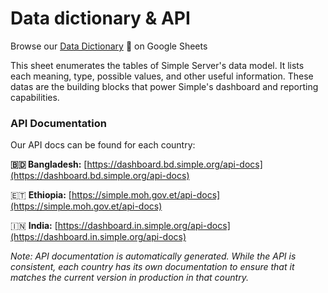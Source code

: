 # Data dictionary & API

Browse our [Data Dictionary](https://docs.google.com/spreadsheets/d/1LOn9IzfuQXog2agGbNphweMNTV27K84yctjPs6b7USI/edit#gid=0) 📖 on Google Sheets 

This sheet enumerates the tables of Simple Server's data model. It lists each meaning, type, possible values, and other useful information. These datas are the building blocks that power Simple's dashboard and reporting capabilities.

### API Documentation

Our API docs can be found for each country:

**🇧🇩 Bangladesh:** [https://dashboard.bd.simple.org/api-docs](https://dashboard.bd.simple.org/api-docs)

🇪🇹 **Ethiopia:** [https://simple.moh.gov.et/api-docs](https://simple.moh.gov.et/api-docs)

🇮🇳 **India:** [https://dashboard.in.simple.org/api-docs](https://dashboard.in.simple.org/api-docs)

_Note: API documentation is automatically generated. While the API is consistent, each country has its own documentation to ensure that it matches the current version in production in that country._

